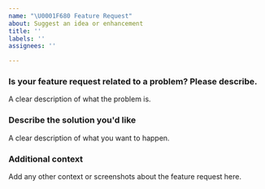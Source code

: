 ```yaml
---
name: "\U0001F680 Feature Request"
about: Suggest an idea or enhancement
title: ''
labels: ''
assignees: ''

---
```


### Is your feature request related to a problem? Please describe.
A clear description of what the problem is.

### Describe the solution you'd like
A clear description of what you want to happen.

### Additional context
Add any other context or screenshots about the feature request here.
